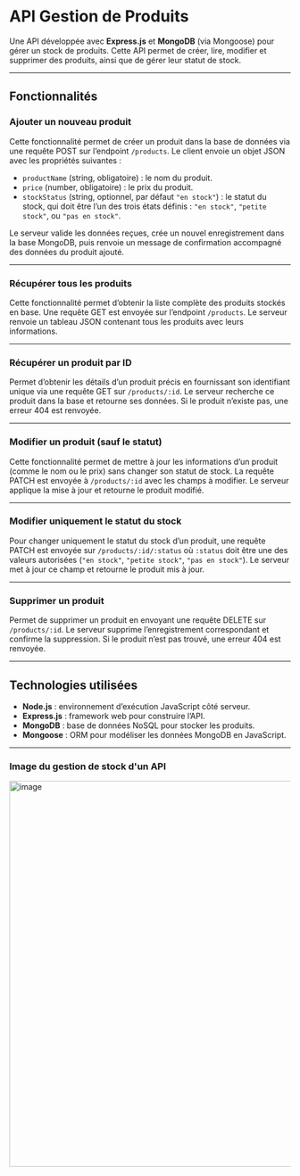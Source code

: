 # API Gestion de Produits

Une API développée avec **Express.js** et **MongoDB** (via Mongoose) pour gérer un stock de produits. 
Cette API permet de créer, lire, modifier et supprimer des produits, ainsi que de gérer leur statut de stock.

---

## Fonctionnalités

### Ajouter un nouveau produit

Cette fonctionnalité permet de créer un produit dans la base de données via une requête POST sur l’endpoint `/products`. Le client envoie un objet JSON avec les propriétés suivantes :

- `productName` (string, obligatoire) : le nom du produit.
- `price` (number, obligatoire) : le prix du produit.
- `stockStatus` (string, optionnel, par défaut `"en stock"`) : le statut du stock, qui doit être l’un des trois états définis : `"en stock"`, `"petite stock"`, ou `"pas en stock"`.

Le serveur valide les données reçues, crée un nouvel enregistrement dans la base MongoDB, puis renvoie un message de confirmation accompagné des données du produit ajouté.

---

### Récupérer tous les produits

Cette fonctionnalité permet d’obtenir la liste complète des produits stockés en base. Une requête GET est envoyée sur l’endpoint `/products`. 
Le serveur renvoie un tableau JSON contenant tous les produits avec leurs informations.

---

### Récupérer un produit par ID

Permet d’obtenir les détails d’un produit précis en fournissant son identifiant unique via une requête GET sur `/products/:id`. 
Le serveur recherche ce produit dans la base et retourne ses données. Si le produit n’existe pas, une erreur 404 est renvoyée.

---

### Modifier un produit (sauf le statut)

Cette fonctionnalité permet de mettre à jour les informations d’un produit (comme le nom ou le prix) sans changer son statut de stock. 
La requête PATCH est envoyée à `/products/:id` avec les champs à modifier. Le serveur applique la mise à jour et retourne le produit modifié.

---

### Modifier uniquement le statut du stock

Pour changer uniquement le statut du stock d’un produit, une requête PATCH est envoyée sur `/products/:id/:status` où `:status` doit être une des valeurs autorisées (`"en stock"`, `"petite stock"`, `"pas en stock"`). 
Le serveur met à jour ce champ et retourne le produit mis à jour.

---

### Supprimer un produit

Permet de supprimer un produit en envoyant une requête DELETE sur `/products/:id`. Le serveur supprime l’enregistrement correspondant et confirme la suppression. 
Si le produit n’est pas trouvé, une erreur 404 est renvoyée.

---

## Technologies utilisées

- **Node.js** : environnement d’exécution JavaScript côté serveur.
- **Express.js** : framework web pour construire l’API.
- **MongoDB** : base de données NoSQL pour stocker les produits.
- **Mongoose** : ORM pour modéliser les données MongoDB en JavaScript.

---

### Image du gestion de stock d'un API
<img width="1226" height="692" alt="image" src="https://github.com/user-attachments/assets/34eb5844-3161-4c39-8a30-bb4456c57e47" />



